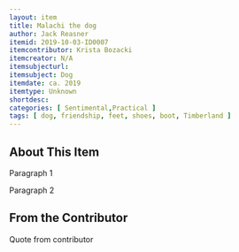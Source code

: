 ```yaml
---
layout: item
title: Malachi the dog
author: Jack Reasner
itemid: 2019-10-03-ID0007
itemcontributor: Krista Bozacki
itemcreator: N/A
itemsubjecturl: 
itemsubject: Dog
itemdate: ca. 2019
itemtype: Unknown
shortdesc: 
categories: [ Sentimental,Practical ]
tags: [ dog, friendship, feet, shoes, boot, Timberland ]
---
```


## About This Item

Paragraph 1  

Paragraph 2

## From the Contributor

Quote from contributor  
